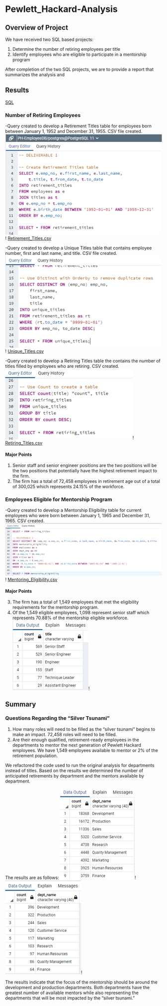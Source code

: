 # Pewlett_Hackard-Analysis

## Overview of Project

We have received two SQL based projects:
1.	Determine the number of retiring employees per title 
2.	Identify employees who are eligible to participate in a mentorship program

After completion of the two SQL projects, we are to provide a report that summarizes the analysis and 

## Results

[SQL]( https://github.com/nkinsler/Pewlett_Hackard-Analysis/blob/main/Queries/Employee_Database_challenge.sql)

### Number of Retiring Employees

-Query created to develop a Retirement Titles table for employees born between January 1, 1952 and December 31, 1955.  CSV file created.
![Retirement_Titles.png](https://github.com/nkinsler/Pewlett_Hackard-Analysis/blob/main/PNG/Retirement%20Titles%20SQL.png)!
[Retirement_Titles.csv](https://github.com/nkinsler/Pewlett_Hackard-Analysis/blob/main/Data/retirement_titles.csv)

-Query created to develop a Unique Titles table that contains employee number, first and last name, and title.  CSV file created.
![Unique_Titles.png](https://github.com/nkinsler/Pewlett_Hackard-Analysis/blob/main/PNG/Unique%20titles%20SQL.png)!
[Unique_Titles.csv](https://github.com/nkinsler/Pewlett_Hackard-Analysis/blob/main/Data/unique_titles.csv)

-Query created to develop a Retiring Titles table the contains the number of titles filled by employees who are retiring.  CSV created.
![Retiring_Titles.png](https://github.com/nkinsler/Pewlett_Hackard-Analysis/blob/main/PNG/Retiring%20Titles%20SQL.png)!
[Retiring_Titles.csv](https://github.com/nkinsler/Pewlett_Hackard-Analysis/blob/main/Data/retiring_titles.csv)

#### Major Points
1.	Senior staff and senior engineer positions are the two positions will be the two positions that potentially have the highest retirement impact to the firm.
2.	The firm has a total of 72,458 employees in retirement age out of a total of 300,025 which represents 24.15% of the workforce.

### Employees Eligible for Mentorship Program

-Query created to develop a Mentorship Eligibility table for current employees who were born between January 1, 1965 and December 31, 1965.  CSV created.
![Mentoring_Eligibility.png](https://github.com/nkinsler/Pewlett_Hackard-Analysis/blob/main/PNG/Mentorship%20Eligibility%20SQL.png)!
[Mentoring_Eligibility.csv](https://github.com/nkinsler/Pewlett_Hackard-Analysis/blob/main/Data/membership_eligibility.csv)

#### Major Points
3.	The firm has a total of 1,549 employees that met the eligibility requirements for the mentorship program.
4.	Of the 1,549 eligible employees, 1,098 represent senior staff which represents 70.88% of the mentorship eligible workforce. 
![Mentoring_Titles.png](https://github.com/nkinsler/Pewlett_Hackard-Analysis/blob/main/PNG/Mentorship%20Titles.png)!

## Summary

### Questions Regarding the “Silver Tsunami”

1.	How many roles will need to be filled as the “silver tsunami” begins to make an impact. 72,458 roles will need to be filled.
2.	Are their enough qualified, retirement-ready employees in the departments to mentor the next generation of Pewlett Hackard employees.  We have 1,549 employees available to mentor or 2% of the retirement population.

We refactored the code used to run the original analysis for departments instead of titles.  Based on the results we determined the number of anticipated retirements by department and the mentors available by department.

The results are as follows:
![Mentoring_Dept.png](https://github.com/nkinsler/Pewlett_Hackard-Analysis/blob/main/PNG/Mentoring%20Dept.png)!
![Department_Eligibility.png](https://github.com/nkinsler/Pewlett_Hackard-Analysis/blob/main/PNG/Department%20Eligibility.png)!

The results indicate that the focus of the mentorship should be around the development and production departments.  Both departments have the greatest number of available mentors while also representing the departments that will be most impacted by the “silver tsunami.” 
